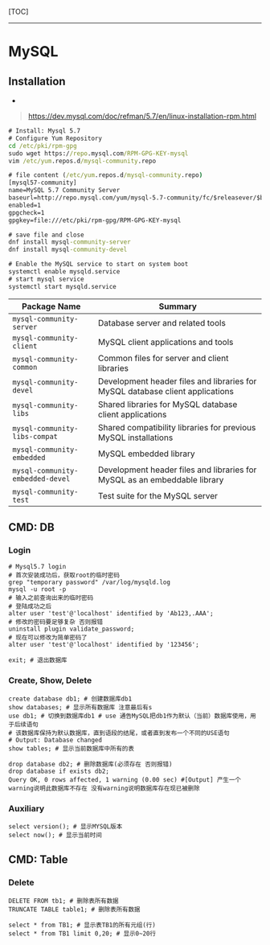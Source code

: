[TOC]



---

# MySQL



## Installation

- 

>  https://dev.mysql.com/doc/refman/5.7/en/linux-installation-rpm.html 

```cmd
# Install: Mysql 5.7
# Configure Yum Repository
cd /etc/pki/rpm-gpg
sudo wget https://repo.mysql.com/RPM-GPG-KEY-mysql
vim /etc/yum.repos.d/mysql-community.repo

# file content (/etc/yum.repos.d/mysql-community.repo)
[mysql57-community]
name=MySQL 5.7 Community Server
baseurl=http://repo.mysql.com/yum/mysql-5.7-community/fc/$releasever/$basearch/
enabled=1
gpgcheck=1
gpgkey=file:///etc/pki/rpm-gpg/RPM-GPG-KEY-mysql

# save file and close
dnf install mysql-community-server
dnf install mysql-community-devel

# Enable the MySQL service to start on system boot
systemctl enable mysqld.service
# start mysql service
systemctl start mysqld.service
```

| Package Name                     | Summary                                                      |
| -------------------------------- | ------------------------------------------------------------ |
| `mysql-community-server`         | Database server and related tools                            |
| `mysql-community-client`         | MySQL client applications and tools                          |
| `mysql-community-common`         | Common files for server and client libraries                 |
| `mysql-community-devel`          | Development header files and libraries for MySQL database client applications |
| `mysql-community-libs`           | Shared libraries for MySQL database client applications      |
| `mysql-community-libs-compat`    | Shared compatibility libraries for previous MySQL installations |
| `mysql-community-embedded`       | MySQL embedded library                                       |
| `mysql-community-embedded-devel` | Development header files and libraries for MySQL as an embeddable library |
| `mysql-community-test`           | Test suite for the MySQL server                              |



## CMD: DB



### Login



```mysql
# Mysql5.7 login
# 首次安装成功后，获取root的临时密码
grep "temporary password" /var/log/mysqld.log
mysql -u root -p
# 输入之前查询出来的临时密码
# 登陆成功之后
alter user 'test'@'localhost' identified by 'Ab123,.AAA';
# 修改的密码要足够复杂 否则报错
uninstall plugin validate_password;
# 现在可以修改为简单密码了
alter user 'test'@'localhost' identified by '123456';

exit; # 退出数据库
```





### Create, Show, Delete

```mysql
create database db1; # 创建数据库db1
show databases; # 显示所有数据库 注意最后有s
use db1; # 切换到数据库db1 # use 通告MySQL把db1作为默认（当前）数据库使用，用于后续语句
# 该数据库保持为默认数据库，直到语段的结尾，或者直到发布一个不同的USE语句
# Output: Database changed
show tables; # 显示当前数据库中所有的表

drop database db2; # 删除数据库(必须存在 否则报错)
drop database if exists db2;
Query OK, 0 rows affected, 1 warning (0.00 sec) #[Output] 产生一个warning说明此数据库不存在 没有warning说明数据库存在现已被删除
```



### Auxiliary


```mysql
select version(); # 显示MYSQL版本
select now(); # 显示当前时间
```





## CMD: Table



### Delete


```mysql
DELETE FROM tb1; # 删除表所有数据
TRUNCATE TABLE table1; # 删除表所有数据
```







```mysql
select * from TB1; # 显示表TB1的所有元组(行)
select * from TB1 limit 0,20; # 显示0~20行
```


